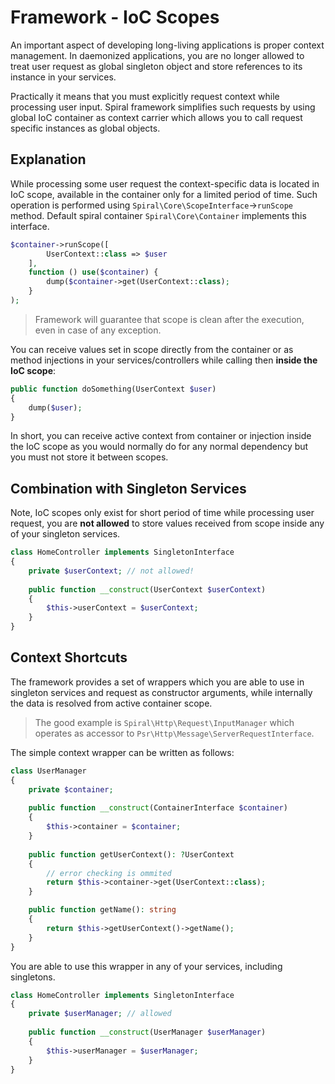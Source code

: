 # Framework - IoC Scopes
An important aspect of developing long-living applications is proper context management. In daemonized applications, 
you are no longer allowed to treat user request as global singleton object and store references to its instance in your services.

Practically it means that you must explicitly request context while processing user input. Spiral framework simplifies
such requests by using global IoC container as context carrier which allows you to call request specific instances
as global objects.

## Explanation
While processing some user request the context-specific data is located in IoC scope, available in the container only for a limited
period of time. Such operation is performed using `Spiral\Core\ScopeInterface`->`runScope` method. Default spiral container
`Spiral\Core\Container` implements this interface.

```php
$container->runScope([
        UserContext::class => $user
    ],
    function () use($container) {
        dump($container->get(UserContext::class);
    }
);
```

> Framework will guarantee that scope is clean after the execution, even in case of any exception.

You can receive values set in scope directly from the container or as method injections in your services/controllers while calling then **inside the IoC scope**:

```php
public function doSomething(UserContext $user)
{
    dump($user);
}
```

In short, you can receive active context from container or injection inside the IoC scope as you would normally do
for any normal dependency but you must not store it between scopes.

## Combination with Singleton Services
Note, IoC scopes only exist for short period of time while processing user request, you are **not allowed** to store
values received from scope inside any of your singleton services.

```php
class HomeController implements SingletonInterface
{
    private $userContext; // not allowed!
    
    public function __construct(UserContext $userContext)
    {
        $this->userContext = $userContext;
    }
}
``` 

## Context Shortcuts
The framework provides a set of wrappers which you are able to use in singleton services and request as constructor arguments,
while internally the data is resolved from active container scope. 

> The good example is `Spiral\Http\Request\InputManager` which operates as accessor to `Psr\Http\Message\ServerRequestInterface`.

The simple context wrapper can be written as follows:

```php
class UserManager 
{
    private $container;
    
    public function __construct(ContainerInterface $container)
    {
        $this->container = $container;
    }
    
    public function getUserContext(): ?UserContext 
    {
        // error checking is ommited
        return $this->container->get(UserContext::class);
    }

    public function getName(): string
    {
        return $this->getUserContext()->getName();
    }
}
```

You are able to use this wrapper in any of your services, including singletons.

```php
class HomeController implements SingletonInterface
{
    private $userManager; // allowed
    
    public function __construct(UserManager $userManager)
    {
        $this->userManager = $userManager;
    }
}
```